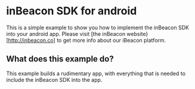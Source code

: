 inBeacon SDK for android
========================

This is a simple example to show you how to implement the inBeacon SDK into your android app. Please visit [the inBeacon website}[http://inbeacon.co]
to get more info about our iBeacon platform.

## What does this example do?

This example builds a rudimentary app, with everything that is needed to include the inBeacon SDK into the app.

